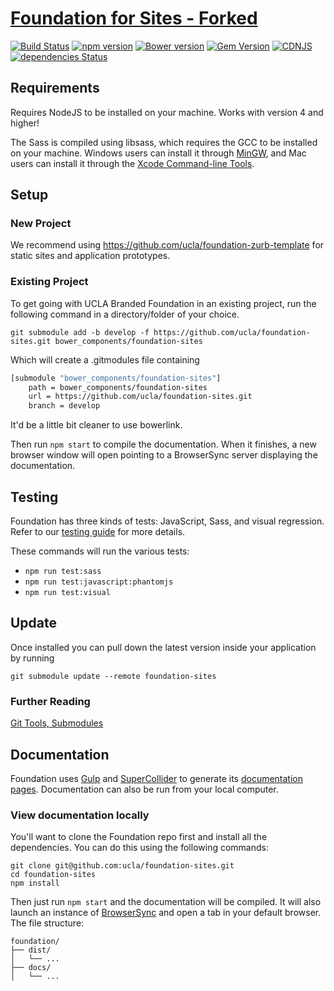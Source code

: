 # [Foundation for Sites - Forked](http://foundation.zurb.com)

[![Build Status](https://travis-ci.org/zurb/foundation-sites.svg?branch=develop)](https://travis-ci.org/zurb/foundation-sites)
[![npm version](https://badge.fury.io/js/foundation-sites.svg)](https://badge.fury.io/js/foundation-sites)
[![Bower version](https://badge.fury.io/bo/foundation-sites.svg)](https://badge.fury.io/bo/foundation-sites)
[![Gem Version](https://badge.fury.io/rb/foundation-rails.svg)](https://badge.fury.io/rb/foundation-rails)
[![CDNJS](https://img.shields.io/cdnjs/v/foundation.svg)](https://cdnjs.com/libraries/foundation)
[![dependencies Status](https://david-dm.org/zurb/foundation-sites/status.svg)](https://david-dm.org/zurb/foundation-sites)
## Requirements

Requires NodeJS to be installed on your machine. Works with version 4 and higher!

The Sass is compiled using libsass, which requires the GCC to be installed on your machine. Windows users can install it through [MinGW](http://www.mingw.org/), and Mac users can install it through the [Xcode Command-line Tools](http://osxdaily.com/2014/02/12/install-command-line-tools-mac-os-x/).

## Setup

### New Project

We recommend using https://github.com/ucla/foundation-zurb-template for static sites and application prototypes.

### Existing Project

To get going with UCLA Branded Foundation in an existing project, run the following command in a directory/folder of your choice.

`git submodule add -b develop -f https://github.com/ucla/foundation-sites.git bower_components/foundation-sites`

Which will create a .gitmodules file containing

```bash
[submodule "bower_components/foundation-sites"]
	path = bower_components/foundation-sites
	url = https://github.com/ucla/foundation-sites.git
	branch = develop
```

It'd be a little bit cleaner to use bowerlink.

Then run `npm start` to compile the documentation. When it finishes, a new browser window will open pointing to a BrowserSync server displaying the documentation.

## Testing

Foundation has three kinds of tests: JavaScript, Sass, and visual regression. Refer to our [testing guide](https://github.com/zurb/foundation-sites/wiki/Testing-Guide) for more details.

These commands will run the various tests:

- `npm run test:sass`
- `npm run test:javascript:phantomjs`
- `npm run test:visual`

## Update

Once installed you can pull down the latest version inside your application by running

`git submodule update --remote foundation-sites`

### Further Reading

[Git Tools, Submodules](http://www.git-scm.com/book/en/v2/Git-Tools-Submodules)

## Documentation

Foundation uses [Gulp](http://gulpjs.com/) and [SuperCollider](https://www.npmjs.com/package/supercollider) to generate its [documentation pages](http://foundation.zurb.com/sites/docs). Documentation can also be run from your local computer.

### View documentation locally

You'll want to clone the Foundation repo first and install all the dependencies. You can do this using the following commands:

```
git clone git@github.com:ucla/foundation-sites.git
cd foundation-sites
npm install
```

Then just run `npm start` and the documentation will be compiled. It will also launch an instance of [BrowserSync](http://www.browsersync.io/) and open a tab in your default browser.
The file structure:

```
foundation/
├── dist/
│   └── ...
├── docs/
│   └── ...
```
